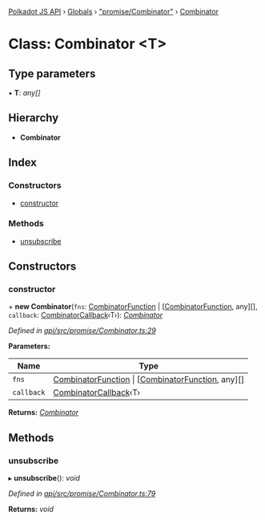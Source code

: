[Polkadot JS API](../README.md) › [Globals](../globals.md) › ["promise/Combinator"](../modules/_promise_combinator_.md) › [Combinator](_promise_combinator_.combinator.md)

# Class: Combinator <**T**>

## Type parameters

▪ **T**: *any[]*

## Hierarchy

* **Combinator**

## Index

### Constructors

* [constructor](_promise_combinator_.combinator.md#constructor)

### Methods

* [unsubscribe](_promise_combinator_.combinator.md#unsubscribe)

## Constructors

###  constructor

\+ **new Combinator**(`fns`: [CombinatorFunction](../interfaces/_promise_combinator_.combinatorfunction.md) | [[CombinatorFunction](../interfaces/_promise_combinator_.combinatorfunction.md), any][], `callback`: [CombinatorCallback](../modules/_promise_combinator_.md#combinatorcallback)‹T›): *[Combinator](_promise_combinator_.combinator.md)*

*Defined in [api/src/promise/Combinator.ts:29](https://github.com/polkadot-js/api/blob/938ace2342/packages/api/src/promise/Combinator.ts#L29)*

**Parameters:**

Name | Type |
------ | ------ |
`fns` | [CombinatorFunction](../interfaces/_promise_combinator_.combinatorfunction.md) &#124; [[CombinatorFunction](../interfaces/_promise_combinator_.combinatorfunction.md), any][] |
`callback` | [CombinatorCallback](../modules/_promise_combinator_.md#combinatorcallback)‹T› |

**Returns:** *[Combinator](_promise_combinator_.combinator.md)*

## Methods

###  unsubscribe

▸ **unsubscribe**(): *void*

*Defined in [api/src/promise/Combinator.ts:79](https://github.com/polkadot-js/api/blob/938ace2342/packages/api/src/promise/Combinator.ts#L79)*

**Returns:** *void*
